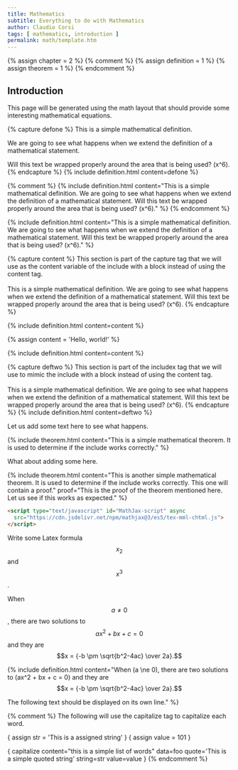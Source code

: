 ```yaml
---
title: Mathematics
subtitle: Everything to do with Mathematics
author: Claudio Corsi
tags: [ mathematics, introduction ]
permalink: math/template.htm
---
```


{% assign chapter = 2 %}
{% comment %}
{% assign definition = 1 %}
{% assign theorem = 1 %}
{% endcomment %}

## Introduction

This page will be generated using the math layout that should provide some 
interesting mathematical equations.

{% capture defone %}
This is a simple mathematical definition. 

We are going to see what happens when we extend the definition of a mathematical statement.

Will this text be wrapped properly around the area that is being used? \(x^6\).
{% endcapture %}
{% include definition.html content=defone %}

{% comment %}
{% include definition.html content="This is a simple mathematical definition.  We are going to see what happens when we extend the definition of a mathematical statement.  Will this text be wrapped properly around the area that is being used? \(x^6\)." %}
{% endcomment %}

{% include definition.html content="This is a simple mathematical definition.  We are going to see what happens when we extend the definition of a mathematical statement.  Will this text be wrapped properly around the area that is being used? \(x^6\)." %}

{% capture content %}
This section is part of the capture tag that we will use as the content variable of 
the include with a block instead of using the content tag.
<br><br>
This is a simple mathematical definition.  We are going to see what happens when we 
extend the definition of a mathematical statement.  Will this text be wrapped 
properly around the area that is being used? \(x^6\).
{% endcapture %}

{% include definition.html content=content %}

{% assign content = 'Hello, world!' %}

{% include definition.html content=content %}

{% capture deftwo %}
This section is part of the includex tag that we will use to mimic the include with
a block instead of using the content tag.
<br><br>
This is a simple mathematical definition.  We are going to see what happens when we extend the definition of a mathematical statement.  Will this text be wrapped properly around the area that is being used? \(x^6\).
{% endcapture %}
{% include definition.html content=deftwo %}

Let us add some text here to see what happens.

{% include theorem.html content="This is a simple mathematical theorem. It is used to determine if the include works correctly." %}

What about adding some here.

{% include theorem.html content="This is another simple mathematical theorem. It is used to determine if the include works correctly.  This one will contain a proof." proof="This is the proof of the theorem mentioned here.  Let us see if this works as expected." %}

```html
<script type="text/javascript" id="MathJax-script" async
  src="https://cdn.jsdelivr.net/npm/mathjax@3/es5/tex-mml-chtml.js">
</script>
```

Write some Latex formula $$x_2$$ and $$x^3$$.

When $$a \ne 0$$, there are two solutions to $$ax^2 + bx + c = 0$$ and they are
$$x = {-b \pm \sqrt{b^2-4ac} \over 2a}.$$

{% include definition.html content="When \(a \ne 0\), there are two solutions to \(ax^2 + bx + c = 0\) and they are $$x = {-b \pm \sqrt{b^2-4ac} \over 2a}.$$

The following text should be displayed on its own line." %}

{% comment %}
The following will use the capitalize tag to capitalize each word.

{ assign str = 'This is a assigned string' }
{ assign value = 101 }

{ capitalize content="this is a simple list of words" data=foo quote='This is a simple quoted string' string=str value=value }
{% endcomment %}
